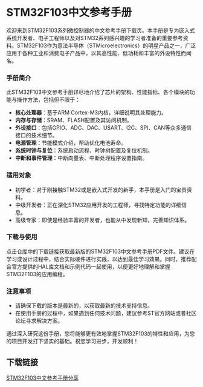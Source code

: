 # STM32F103中文参考手册

欢迎来到STM32F103系列微控制器的中文参考手册下载页。本手册是专为嵌入式系统开发者、电子工程师以及对STM32系列感兴趣的学习者准备的重要参考资料。STM32F103作为意法半导体（STMicroelectronics）的明星产品之一，广泛应用于各种工业和消费电子产品中，以其高性能、低功耗和丰富的外设特性而闻名。

### 手册简介

此STM32F103中文参考手册详尽地介绍了芯片的架构、性能指标、各个模块的功能与操作方法，包括但不限于：
- **核心处理器**：基于ARM Cortex-M3内核，详细说明其处理能力。
- **内存与存储**：SRAM、FLASH配置及其访问机制。
- **外设接口**：包括GPIO、ADC、DAC、USART、I2C、SPI、CAN等众多通信接口的技术细节。
- **电源管理**：节能模式介绍，帮助优化电池寿命。
- **系统时钟与复位**：系统启动流程、时钟树配置及复位机制。
- **中断和事件管理**：中断向量表、中断处理程序设置指南。

### 适用对象

- 初学者：对于刚接触STM32或是嵌入式开发的新手，本手册是入门的宝贵资料。
- 中级开发者：正在深化STM32应用开发的工程师，寻找特定功能的详细信息。
- 高级专家：即使是经验丰富的开发者，也能从中发现新知，完善知识体系。

### 下载与使用

点击仓库中的下载链接获取最新版的STM32F103中文参考手册PDF文件。建议在学习或设计过程中，结合实际硬件进行实践，以达到最佳学习效果。同时，推荐配合官方提供的HAL库文档和示例代码一起使用，以便更好地理解和掌握STM32F103的应用编程。

### 注意事项

- 请确保下载的版本是最新的，以获取最新的技术支持信息。
- 在使用手册的过程中，如果遇到任何技术问题，建议参考ST官方网站或者社区论坛寻求解决方案。

通过深入研究这份手册，您将能够更有效地掌握STM32F103的特性和应用，为您的项目开发打下坚实的基础。祝您学习进步，开发顺利！

## 下载链接

[STM32F103中文参考手册分享](https://pan.quark.cn/s/6e7d879c19ee)